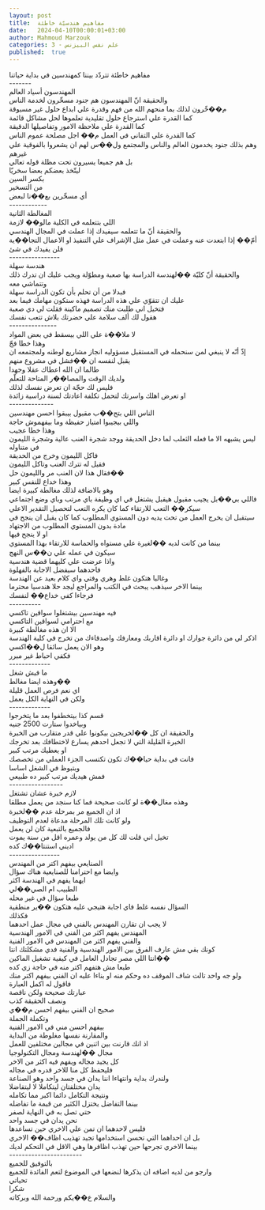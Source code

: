 ```yaml
---
layout: post
title:  مفاهيم هندسيّة خاطئة
date:   2024-04-10T00:00:01+03:00
author: Mahmoud Marzouk
categories: 3 - علم نفس البيزنس
published:  true
---
```

مفاهيم خاطئة تتردّد بيننا كمهندسين في بداية حياتنا\
\-\-\-\-\-\--\
المهندسون أسياد العالم\
والحقيقة انّ المهندسون هم جنود مسخّرون لخدمة الناس\
م��خّرون لذلك بما منحهم الله من فهم وقدرة علي ابداع حلول غير
مسبوقة\
كما القدرة علي استرجاع حلول تقليدية تعلموها لحل مشاكل
قائمة\
كما القدرة علي ملاحظة الامور وتفاصيلها الدقيقة\
كما القدرة علي التفاني في العمل م�� اجل مصلحة عموم الناس\
وهم بذلك جنود يخدمون العالم والناس والمجتمع ول��س لهم ان يشعروا بالفوقية
علي غيرهم\
بل هم جميعا يسيرون تحت مظلة قوله تعالي\
ليتّخذ بعضكم بعضا سخريّا\
بكسر السين\
من التسخير\
أي مسخّرين بع��نا لبعض\
\-\-\-\-\-\-\-\-\-\-\--\
المغالطة الثانية\
اللي بتتعلمه في الكلية مالو�� لازمة\
والحقيقة أنّ ما تتعلمه سيفيدك إذا عملت في المجال الهندسي\
أمّ�� إذا ابتعدت عنه وعملت في عمل مثل الإشراف علي التنفيذ او الاعمال
التجا��ية فلن يفيدك في شئ\
\-\-\-\-\-\-\-\-\-\-\-\-\-\-\--\
هندسة سهلة\
والحقيقة أنّ كليّة ��لهندسة الدراسة بها صعبة ومطوّلة ويجب عليك ان تدرك ذلك
وتتماشي معه\
فبدلا من أن تحلم بأن تكون الدراسة سهلة\
عليك ان تتقوّي علي هذه الدراسة فهذه ستكون مهامك فيما بعد\
فتخيل اني طلبت منك تصميم ماكينة فقلت لي دي صعبة\
هقول لك ألف سلامة علي حضرتك بلاش تتعب نفسك\
\-\-\-\-\-\-\-\-\-\-\-\-\-\--\
لا ملا��ة علي اللي بيسقط في بعض المواد\
وهذا خطا فجّ\
إذّ أنّه لا ينبغي لمن سنحمله في المستقبل مسؤوليه انجاز مشاريع لوطنه
ولمجتمعه ان يقبل لنفسه ان ��فشل في مشروع منهم\
طالما ان الله اعطاك عقلا وجهدا\
ولديك الوقت والمصا��ر المتاحة للتعلّم\
فليس لك حجّة ان تعرض نفسك لذلك\
او تعرض اهلك واسرتك لتحمل تكلفة اعادتك لسنة دراسية زائدة\
\-\-\-\-\-\-\-\-\-\-\-\-\--\
الناس اللي بتج��ب مقبول بيبقوا احسن مهندسين\
واللي بيجيبوا امتياز حفيظة وما بيفهموش حاجة\
وهذا خطا عجيب\
ليس يشبهه الا ما فعله الثعلب لما دخل الحديقة ووجد شجرة العنب عالية
وشجرة الليمون في متناوله\
فاكل الليمون وخرج من الحديقة\
فقيل له تترك العنب وتاكل الليمون\
فقال هذا لان العنب مر والليمون حل��\
وهذا خداع للنفس كبير\
وهو بالاضافة لذلك مغالطة كبيرة ايضا\
فاللي بي��بل يجيب مقبول هيقبل يشتغل في اي وظيفة باي مرتب وباي وضع
اجتماعي\
سيكر�� التعب للارتقاء كما كان يكره التعب لتحصيل التقدير
الاعلي\
سيتقبل ان يخرج العمل من تحت يديه دون المستوي المطلوب كما كان يقبل ان
ينجح في مادة بدون المستوي المطلوب من الاجتهاد\
او لا ينجح فيها\
بينما من كانت لديه ��لغيرة علي مستواه والحماسة للارتقاء بهذا
المستوي\
سيكون في عمله علي ن��س النهج\
واذا عرضت علي كليهما قضية هندسية\
فاحدهما سيفضل الاجابة بالفهلوة\
وغالبا هتكون غلط وهري وفتي واي كلام بعيد عن الهندسة\
بينما الاخر سيذهب يبحث في الكتب والمراجع ليجد حلا هندسيا
محترما\
فرجاءا كفي خداع�� لنفسك\
\-\-\-\-\-\-\-\-\--\
فيه مهندسين بيشتغلوا سواقين تاكسي\
مع احترامي لسواقين التاكسي\
الا ان هذه مغالطة كبيرة\
اذكر لي من دائرة جوارك او دائرة اقاربك ومعارفك واصدقاءك من تخرج في كلية
الهندسة وهو الان يعمل سائقا ل��اكسي\
فكفي احباط غير مبرر\
\-\-\-\-\-\-\-\-\-\-\-\--\
ما فيش شغل\
وهذه ايضا مغالط��\
اي نعم فرص العمل قليلة\
ولكن في النهاية الكل يعمل\
\-\-\-\-\-\-\-\-\-\-\-\--\
قسم كذا بيتخطفوا بعد ما يتخرجوا\
وبياخدوا ستارت 2500 جنيه\
والحقيقة ان كل ��لخريجين بيكونوا علي قدر متقارب من الخبرة\
الخبرة القليلة التي لا تجعل احدهم يسارع لاختطافك بعد تخرجك\
او يعطيك مرتب كبير\
فانت في بداية حيا��ك تكون تكتسب الجزء العملي من تخصصك\
وبتبوظ في الشغل اساسا\
فمش هيديك مرتب كبير ده طبيعي\
\-\-\-\-\-\-\-\-\-\-\-\-\-\-\-\--\
لازم خبرة عشان تشتغل\
وهذه مغال��ة لو كانت صحيحة فما كنا سنجد من يعمل مطلقا\
اذ ان الجميع مر بمرحلة عدم ��لخبرة\
ولو كانت تلك المرحلة مدعاة لعدم التوظيف\
فالجميع بالتبعية كان لن يعمل\
تخيل اني قلت لك كل من يولد وعمره اقل من سنة يموت\
اديني استنتا��ك كده\
\-\-\-\-\-\-\-\-\-\-\-\-\-\-\--\
الصنايعي بيفهم اكتر من المهندس\
وايضا مع احترامنا للصنايعية هناك سؤال\
ايهما يفهم في الهندسة اكثر\
الطبيب ام الصي��لي\
طبعا سؤال في غير محله\
السؤال نفسه غلط فاي اجابة هتيجي عليه هتكون ��ير منطقية\
فكذلك\
لا يجب ان تقارن المهندس بالفني في مجال عمل احدهما\
المهندس يفهم اكثر من الفني في الامور الهندسية\
والفني يفهم اكثر من المهندس في الامور الفنية\
كونك بقي مش عارف الفرق بين الامور الهندسية والفنية فدي مشكلتك
انتا\
انتا اللي مصر تجادل العامل في كيفية تشغيل الماكين��\
طبعا مش هتفهم اكتر منه في حاجة زي كده\
ولو جه واحد تالت شاف الموقف ده وحكم منه او بناءا عليه ان الفني بيفهم
اكتر منك\
فاقول له اكمل العبارة\
عبارتك صحيحة ولكن ناقصة\
ونصف الحقيقة كذب\
صحيح ان الفني بيفهم احسن م��ي\
وتكملة الجملة\
بيفهم احسن مني في الامور الفنية\
والمقارنة نفسها مغلوطة من البداية\
اذ انك قارنت بين اثنين في مجالين مختلفين للعمل\
مجال ��لهندسة ومجال التكنولوجيا\
كل يجيد مجاله ويفهم فيه اكثر من الاخر\
فليحفظ كل منا للاخر قدره في مجاله\
ولندرك بداية وانتهاءا اننا يدان في جسد واحد وهو الصناعة\
يدان مختلفتان ليتكاملا لا ليتفاضلا\
ونتيجة التكامل دائما اكبر مما تكامله\
بينما التفاضل يختزل الكثير من قيمة ما تفاضله\
حتي تصل به في النهاية لصفر\
نحن يدان في جسد واحد\
فليس لاحدهما ان تمن علي الاخري حين تساعدها\
بل ان احداهما التي تحسن استخدامها تجيد تهذيب اظاف�� الاخري\
بينما الاخري تجرحها حين تهذب اظافرها وهي الاقل في التحكم
لديك\
\-\-\-\-\-\-\-\-\-\-\-\-\-\-\-\-\-\-\-\-\-\--\
بالتوفيق للجميع\
وارجو من لديه اضافه ان يذكرها لنضعها في الموضوع لتعم الفائدة
للجميع\
تحياتي\
شكرا\
والسلام ع��يكم ورحمة الله وبركاته

